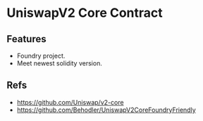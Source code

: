 # UniswapV2 Core Contract

## Features

* Foundry project.
* Meet newest solidity version.

## Refs

* <https://github.com/Uniswap/v2-core>
* <https://github.com/Behodler/UniswapV2CoreFoundryFriendly>
